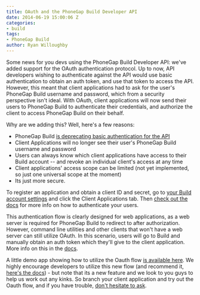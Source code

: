 ```yaml
---
title: OAuth and the PhoneGap Build Developer API
date: 2014-06-19 15:00:06 Z
categories:
- build
tags:
- PhoneGap Build
author: Ryan Willoughby
---
```


Some news for you devs using the PhoneGap Build Developer API\: we've added support for the OAuth authentication protocol. Up to now, API developers wishing to authenticate against the API would use basic authentication to obtain an auth token, and use that token to access the API. However, this meant that client applications had to ask for the user's PhoneGap Build username and password, which from a security perspective isn't ideal. With OAuth, client applications will now send their users to PhoneGap Build to authenticate their credentials, and authorize the client to access PhoneGap Build on their behalf.

Why are we adding this? Well, here's a few reasons:
- PhoneGap Build [is deprecating basic authentication for the API](https://phonegap.com/blog/2014/04/16/removing-legacy-logins/)
- Client Applications will no longer see their user's PhoneGap Build username and password
- Users can always know which client applications have access to their Build account -- and revoke an individual client's access at any time
- Client applications' access scope can be limited (not yet implemented, so just one universal scope at the moment) 
- Its just more secure.

To register an application and obtain a client ID and secret, go to [your Build account settings](https://build.phonegap.com/people/edit) and click the Client Applications tab. Then [check out the docs](http://docs.build.phonegap.com/en_US/developer_api_oauth.md.html) for more info on how to authenticate your users.

This authentication flow is clearly designed for web applications, as a web server is required for PhoneGap Build to redirect to after authorization. However, command line utilities and other clients that won't have a web server can still utilize OAuth. In this scenario, users will go to Build and manually obtain an auth token which they'll give to the client application. More info on this in the [docs](http://docs.build.phonegap.com/en_US/developer_api_oauth.md.html).

A little demo app showing how to utilize the Oauth flow [is available here](https://github.com/wildabeast/pgb-oauth-client-demo). We highly encourage developers to utilize this new flow (and recommend it, [here's the docs](http://docs.build.phonegap.com/en_US/developer_api_oauth.md.html)) - but note that its a new feature and we look to you guys to help us work out any kinks. So branch your client application and try out the Oauth flow, and if you have trouble, [don't hesitate to ask](http://community.phonegap.com/nitobi).
